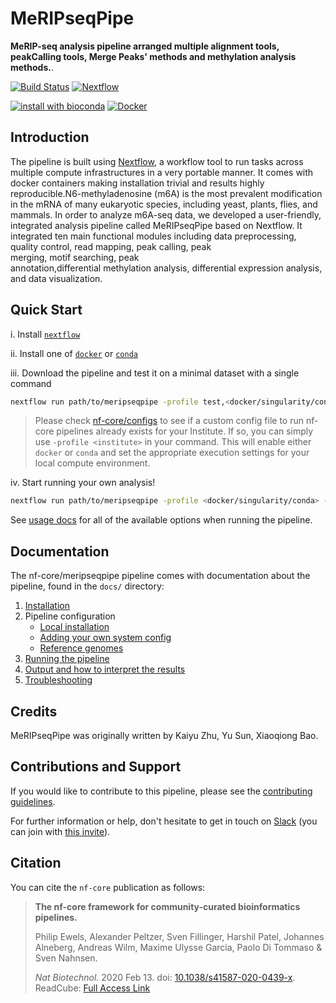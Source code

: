 # MeRIPseqPipe

**MeRIP-seq analysis pipeline arranged multiple alignment tools, peakCalling tools, Merge Peaks\' methods and methylation analysis methods.**.

[![Build Status](https://travis-ci.com/nf-core/meripseqpipe.svg?branch=master)](https://travis-ci.com/nf-core/meripseqpipe)
[![Nextflow](https://img.shields.io/badge/nextflow-%E2%89%A519.04.0-brightgreen.svg)](https://www.nextflow.io/)

[![install with bioconda](https://img.shields.io/badge/install%20with-bioconda-brightgreen.svg)](http://bioconda.github.io/)
[![Docker](https://img.shields.io/docker/automated/kingzhuky/meripseqpipe.svg)](https://hub.docker.com/r/kingzhuky/meripseqpipe)

## Introduction

The pipeline is built using [Nextflow](https://www.nextflow.io), a workflow tool to run tasks across multiple compute infrastructures in a very portable manner. It comes with docker containers making installation trivial and results highly reproducible.N6-methyladenosine (m6A) is the most prevalent modification in the mRNA of many eukaryotic species, including yeast, plants, flies, and mammals. In order to analyze m6A-seq data, we developed a user-friendly, integrated analysis pipeline called MeRIPseqPipe based on Nextflow. It integrated ten main functional modules including data preprocessing, quality control, read mapping, peak calling, peak merging, motif searching, peak annotation,differential methylation analysis, differential expression analysis, and data visualization. 

## Quick Start

i. Install [`nextflow`](https://nf-co.re/usage/installation)

ii. Install one of [`docker`](https://docs.docker.com/engine/installation/) or [`conda`](https://conda.io/miniconda.html)

iii. Download the pipeline and test it on a minimal dataset with a single command

```bash
nextflow run path/to/meripseqpipe -profile test,<docker/singularity/conda>
```

> Please check [nf-core/configs](https://github.com/nf-core/configs#documentation) to see if a custom config file to run nf-core pipelines already exists for your Institute. If so, you can simply use `-profile <institute>` in your command. This will enable either `docker` or `conda` and set the appropriate execution settings for your local compute environment.

iv. Start running your own analysis!

<!-- TODO nf-core: Update the default command above used to run the pipeline -->
```bash
nextflow run path/to/meripseqpipe -profile <docker/singularity/conda> --designfile 'designfile.tsv' --comparefile 'comparefile.txt'  --fasta path/to/genome_fasta.fa --gtf path/to/genome_annotation.gtf
```

See [usage docs](docs/usage.md) for all of the available options when running the pipeline.

## Documentation

The nf-core/meripseqpipe pipeline comes with documentation about the pipeline, found in the `docs/` directory:

1. [Installation](https://nf-co.re/usage/installation)
2. Pipeline configuration
    * [Local installation](https://nf-co.re/usage/local_installation)
    * [Adding your own system config](https://nf-co.re/usage/adding_own_config)
    * [Reference genomes](https://nf-co.re/usage/reference_genomes)
3. [Running the pipeline](docs/usage.md)
4. [Output and how to interpret the results](docs/output.md)
5. [Troubleshooting](https://nf-co.re/usage/troubleshooting)

<!-- TODO nf-core: Add a brief overview of what the pipeline does and how it works -->

## Credits

MeRIPseqPipe was originally written by Kaiyu Zhu, Yu Sun, Xiaoqiong Bao.

## Contributions and Support

If you would like to contribute to this pipeline, please see the [contributing guidelines](.github/CONTRIBUTING.md).

For further information or help, don't hesitate to get in touch on [Slack](https://nfcore.slack.com/channels/meripseqpipe) (you can join with [this invite](https://nf-co.re/join/slack)).

## Citation

<!-- TODO nf-core: Add citation for pipeline after first release. Uncomment lines below and update Zenodo doi. -->
<!-- If you use  nf-core/meripseqpipe for your analysis, please cite it using the following doi: [10.5281/zenodo.XXXXXX](https://doi.org/10.5281/zenodo.XXXXXX) -->

You can cite the `nf-core` publication as follows:

> **The nf-core framework for community-curated bioinformatics pipelines.**
>
> Philip Ewels, Alexander Peltzer, Sven Fillinger, Harshil Patel, Johannes Alneberg, Andreas Wilm, Maxime Ulysse Garcia, Paolo Di Tommaso & Sven Nahnsen.
>
> _Nat Biotechnol._ 2020 Feb 13. doi: [10.1038/s41587-020-0439-x](https://dx.doi.org/10.1038/s41587-020-0439-x).  
> ReadCube: [Full Access Link](https://rdcu.be/b1GjZ)
